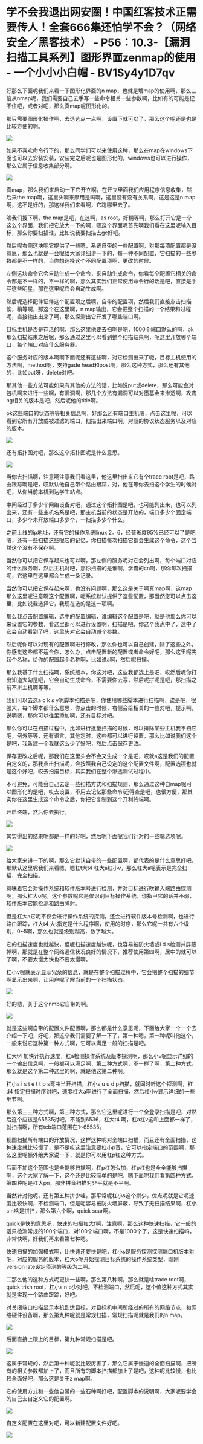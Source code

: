 # 学不会我退出网安圈！中国红客技术正需要传人！全套666集还怕学不会？（网络安全／黑客技术） - P56：10.3-【漏洞扫描工具系列】图形界面zenmap的使用 - 一个小小小白帽 - BV1Sy4y1D7qv

好那么下面呢我们来看一下图形化界面的n map，也就是增map的使用啊，那么三倍从nmap呢，我们需要自己去手写一些命令相关一些参数啊，比如有的可能是记不住吧，或者对吧，那么真map呢图形化的。

那只需要图形化操作啊，去选选点一点啊，设置下就可以了，那么这个呢还是也是比较方便的啊。

![](img/dac6400e5fedcf6566f63edf87189447_1.png)

如果不喜欢命令行下的，那么同学们可以来使用这种，那么在map在windows下面也可以去安装安装，安装完之后呢也是图形化的，windows也可以进行操作，那么它属于信息收集部分啊。



![](img/dac6400e5fedcf6566f63edf87189447_3.png)

真map，那么我们来启动一下它开立啊，在开立里面我们应用程序信息收集，然后来the map啊，这里头啊来摩用是吗啊，这里没有没有关系啊，这是这是n map啊，这不是好的，那这样我们来看啊，它跑哪里去了。

唉我们搜下啊，the map是吧，在这啊，as root，好稍等啊，那么打开它是一个这么个界面，我们把它放大一下的啊，嗯这个界面呢首先啊我们看在这里呢输入目标，那么你要扫描谁，比如说我要扫描去gc好吧。

然后呢右侧这块呢它提供了一些嗯，系统自带的一些配置啊，对那每项配置都是没意思，那么也就是一会呢给大家详细讲一下的，每一种不同配置，它扫描的一些参数都是不一样的，当你想选择这个不同配置项啊，更改的时候。

左侧这块命令它会自动生成一个命令，来自动生成命令，你看每个配置它相关的命令都是不一样的，不一样的啊，那么其实我们正常使用命令行的话是吧，直接是手写这些明星，那在这里呢它会自动生成啊。

然后呢选择配件证件这个配置项之后啊，自带的配置项，然后我们直接点击扫描诶，稍等啊，那这个在这里啊，n map输出，它会把整个扫描的一个结果和过程呢，直接输出出来了啊，那么探测出它开发了哪些端口啊。

目标主机是否是存活的啊，那么这里他要去扫啊是吧，1000个端口默认的啊，ok那么扫描结束之后呢，那么通过这里可以看到整个扫描结果啊，呃这里开放哪个端口，每个端口对应什么服务器。

这个服务对应的版本啊啊下面呢还有这些啊，对它检测出来了呃，目标主机使用的方法啊，method啊，支持gade head和post啊，那么这种方式，那么还有其他的，比如put呀，delete对吧。

那其他一些方法可能如果有其他的方法的话，比如说put或delete，那么可能会对包机啊来进行一些啊，有漏洞啊，那几个方法有漏洞可以对墨基金来渗透啊，攻击ng相关的版本是吧，然后呢他的title啊。

ok这些端口的状态等等相关信息啊，好那么还有端口主机嗯，点击这里呢，可以看到它所有开放或被过滤的端口，扫描出来端口啊，对应的协议状态服务以及对应的版本。



![](img/dac6400e5fedcf6566f63edf87189447_5.png)

还有拓扑图对吧，那么这个拓扑图呢是什么意思。

![](img/dac6400e5fedcf6566f63edf87189447_7.png)

当你去扫描啊，注意啊注意我们看这里，他这里扫出来它有个trace root是吧，路由跟踪啊是吧，哎默认他自己带个路由跟踪，对，他在等你去扫这个学生的时候对吧，从你当前本机到达学生站点。

中间经过了多少个网络设备对吧，通过这个拓扑图是吧，也可能列出来，也可以列出来，还有一些主机名系是吧，那主机当前的状态是开放的，端口多少个固定端口，多少个未开放端口多少个，一扫描多少个什么。

之前上线的ip地址，还有它的操作系统linux 2。6，经营晰度95%已经可以了是吧嗯，还有一些扫描这些呢它的记忆，你扫描每次扫描它都会生成这个命令，这个当然这个没有不保存啊。

当然你可以把它保存起来也可以啊，那左侧的服务呢对它会列出啊，每个端口对应的什么服务啊，然后主机对吧，那你扫描的是谁啊，学霸的cn啊，那你每次扫描呢，它这里在这里都会生成一条记录。

当然你可以把它保存起来啊，也没有问题啊，那么这是关于啊真map啊，这map那么这里呢注意啊这个配置啊，呃系统默认提供了这些配置，那当然您可以点击这里，比如说我选择它，我现在选的是这一项啊。

那么我点击配置编辑，选中的配置编辑，谁编辑这个配置是吧，就是他那么你可以来设置它的参数，看这里都可以进行设置啊，扫描是吧，你这个我点中了，选中了它会自动看到了吗，这里头对它会自动减个参数。

然后呢你可以对现有的配置啊进行修改，那么你也可以自己创建，除了这些之外，你感觉这些都不适合你，怎么办，点击配置新的配置或者命令好吧，那么这里呢先起个名称，给你的配置起个名称啊，比如说a啊，然后呢扫描。

那么我基于什么扫描啊，系统版本，你这对吧，这些我都选上是吧，哎然后呢你打出知道大勾是吧，它会自动生成命令，不需要你去写，然后呢拼呢是吧，那扫描之前不拼主机啊等等。

我们可以去选a c k s y呢脚本扫描是吧，你使用哪些脚本进行扫描啊，诶是吧，很强大，每个脚本都什么意思，你点击的时候，右侧会给相关的一些对吧，提示啊，说明嗯，那你可以往里添加啊，还有目标对吧。

那么你可以在扫描过程中，比如进行批量扫描的时候，可以排除某些主机我不扫它吧，例外等等，还有语言，其他定时，这些都可以进行设置，那么比如说我们这个是吧，我新建一个我就这么少了好吧，然后点击保存更改。

保存更改之后呢，那我们在这里头会不会又生成一个是吧，哎就a这是我们的配置自定义的，那我点击扫描呢，会按照我自己设定的这个配置文件啊，配置选项也就是这个好吧，哎去扫描目标，其实我们在整个渗透测试过程中。

不可避免，可能会自己去定一些扫描方式和扫描规则，那么通过这种自map呢可以图形化的是吧，哎去设置，不用去记忆那些命令i还得查是吧，也很方便，那其实你在这里生成这个命令之后，你把它复制到这个开利终端啊。

开启终端，然后你去执行。

![](img/dac6400e5fedcf6566f63edf87189447_9.png)

其实得出的结果呢都是一样的好吧，然后呢下面呢我们针对的一些嗯选项呢。

![](img/dac6400e5fedcf6566f63edf87189447_11.png)

给大家来讲一下的啊，那么它默认自带的一些配置啊，都代表的是什么意思好吧，那默认这里呢我们来看嗯，嗯杠t大t4 杠大a杠小v，那么杠大a呢表示是完全扫描，完全扫描。

意味着它会对操作系统和软件版本号进行检测，并对目标进行吹输入端路由探测啊，那么杠大o呢，这个参数呢它是仅识别目标操作系统，你指甲它的话并不弱，软件版本它能检测和路由弹射。

但是杠大a它呢不仅会进行操作系统的探测，还会进行软件版本号检测啊，也进行路由跟踪，杠大t4 大t指定是什么程序啊，使用的时序，那么它呢一共有六个级别，0~5啊，那么也就是级别越高，数字越大。

它的扫描速度也就越快，但呢扫描速度越快呢，也容易被防火墙或i d s检测并屏蔽掉啊，那就是在整个网络通信状况良好的情况下，推荐使用第四啊，居中的就可以了啊，不要太慢太快也不要太慢啊。

杠小v呢就表示显示冗余的信息，就是在整个扫描过程中，它会把整个扫描的细节啊显示出来啊，让用户呢了解当前的一个扫描状态。



![](img/dac6400e5fedcf6566f63edf87189447_13.png)

好的嗯，关于这个nmb它自带的啊。

![](img/dac6400e5fedcf6566f63edf87189447_15.png)

就是这些啊自带的配置文件配置啊，那么都是什么意思呢，下面给大家一个一个去介绍一下吧，好吧，那这个我们需要了解一下了，第一种嗯，第一种呢叫他这个，一般来说它这种第一种方式啊，它可以满足一般的扫描是吧。

杠大t4 加快计执行速度，杠a检测操作系统及版本探测啊，那么小v呢显示详细的一个输出信息啊，一般都可以满足啊，第二种方式啊，不一样了啊，第二种方式，那么就是这个第二种这里的啊，就是他这第二种啊。

杠小s i s t e t t p s弯曲半开扫描，杠小s u u d p扫描，就同时听这个探测啊，杠d4 指定扫描时序对吧，速度杠大a啊进行了全面扫描，然后杠小v显示详细的一些细节啊。

那么第三三种方式啊，第三种方式，那么它这里呢进行一个全登录扫描是吧，对然后这个应该是65535对吧，不能到6536，杠大t4 啊，杠a杠v这和上面都一样了，就扫描啊，所有tcb端口范围在1~65535。

视图扫描所有端口的开放情况，这样这种呢对全端口扫描，而且还有全面扫描，这种速度就比较慢了，是不是哎这里注意要杠小p音，它可以指定端口的范围啊，那么这里呢额外给大家说一下，就是你可以用杠p杠这种方式。

后面不加这个范围也是全能够扫描啊，杠p杠怎么加，杠p杠也是全全能够扫描啊，这个大家了解一下，这个还是比较简单的是吧，嗯下面呢我们看第四种方式，第四种呢是杠大pn，那非拼音扫描对非平就是不平啊。

当然针对他呢，还有第五种拼少哇，那平常呢杠小s这个拼少，优点呢就是它呃速度比较快啊，不检测端口，但是呢容易被防火墙屏蔽，导致了无扫描结果啊，杠小s n啥是拼扫，那么第六个啊，quick scar啊。

quick是快的意思吧，快速的扫描杠大f啊，注意啊，那么这种快速扫描，它一般的话只检测常规的100个端口，对100个端口啊，不是1000个了，这是快速扫描吗，非常快啊，好我们再来看第七种嗯。

快速扫描的加强模式啊，比快速还要快是吧，杠小s是服务探测探测端口机版本对吧，对应的服务的版本，杠大o呢开始探测目标系统的操作系统类型，刚刚version late设定侦测的等级为二啊。

二那么他的这种方式呢更快一些啊，那么第八种啊，那么就是啥trace root啊，quick trish root，杠小s n p少对吧，不检测端口，然后呢，这个值这种方式其实就是实现一个路由跟踪，好吧。

对关闭端口扫描显示本机到达目标，对目标机中间所经过的所有的网络节点，和网络硬件设备啊，那么第九种呢就是常规扫描，常规扫描呢就是我们的n map。



![](img/dac6400e5fedcf6566f63edf87189447_17.png)

后面直接上跟上的目标，第九种常规扫描是吧。

![](img/dac6400e5fedcf6566f63edf87189447_19.png)

这属于常规的，然后第十种呢就比较厉害了，那么它属于慢速的全面扫描啊，把所有的相关参数都加上了，而且所有的脚本扫描都加上了是吧，这种呢比较慢，也比较全面好吧，那么这是关于z map啊。

它的使用方式和一些他自带的一些石种啊好吧，配置脚本的说明啊，大家呢要学会的自己去自定义它的配置啊。

![](img/dac6400e5fedcf6566f63edf87189447_21.png)

自定义配置在这里对吧，可以新建配置文件好吧。

![](img/dac6400e5fedcf6566f63edf87189447_23.png)